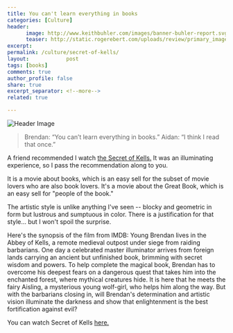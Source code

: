 ```yaml
---
title: You can't learn everything in books
categories: [Culture]
header:
      image: http://www.keithbuhler.com/images/banner-buhler-report.svg
      teaser: http://static.rogerebert.com/uploads/review/primary_image/reviews/the-secret-of-kells-2010/hero_EB20100331REVIEWS100339983AR.jpg
excerpt: 
permalink: /culture/secret-of-kells/
layout:            post
tags: [books]
comments: true
author_profile: false
share: true
excerpt_separator: <!--more-->
related: true

---
```


![Header Image](http://static.rogerebert.com/uploads/review/primary_image/reviews/the-secret-of-kells-2010/hero_EB20100331REVIEWS100339983AR.jpg)

>Brendan: “You can’t learn everything in books.” 
>Aidan: “I think I read that once.”   




A friend recommended I watch [the Secret of Kells.](https://www.rottentomatoes.com/m/the_secret_of_kells) It was an illuminating experience, so I pass the recommendation along to you. 

It is a movie about books, which is an easy sell for the subset of movie lovers who are also book lovers. It's a movie about the Great Book, which is an easy sell for "people of the book."

The artistic style is unlike anything I've seen -- blocky and geometric in form but lustrous and sumptuous in color. There is a justification for that style... but I won't spoil the surprise. 

Here's the synopsis of the film from IMDB: Young Brendan lives in the Abbey of Kells, a remote medieval outpost under siege from raiding barbarians. One day a celebrated master illuminator arrives from foreign lands carrying an ancient but unfinished book, brimming with secret wisdom and powers. To help complete the magical book, Brendan has to overcome his deepest fears on a dangerous quest that takes him into the enchanted forest, where mythical creatures hide. It is here that he meets the fairy Aisling, a mysterious young wolf-girl, who helps him along the way. But with the barbarians closing in, will Brendan's determination and artistic vision illuminate the darkness and show that enlightenment is the best fortification against evil?

You can watch Secret of Kells [here.](https://www.google.com/search?q=secret+of+kells+watch+online&rlz=1C5CHFA_enUS721US721&oq=secret+of+kells+watch&aqs=chrome.0.0j69i57j0l4.2843j0j7&sourceid=chrome&ie=UTF-8)